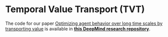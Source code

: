 # Temporal Value Transport (TVT)

The code for our paper [Optimizing agent behavior over long time scales by transporting value](https://www.nature.com/articles/s41467-019-13073-w) is available in [**this DeepMind research repository**](https://github.com/deepmind/deepmind-research/tree/master/tvt).
